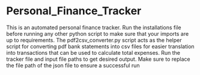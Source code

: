 # Personal_Finance_Tracker

This is an automated personal finance tracker. Run the installations file before running any other python script to make sure that your imports are up to requirements. The pdf2csv_converter.py script acts as the helper script for converting pdf bank statements into csv files for easier translation into transactions that can be used to calculate total expenses. Run the tracker file and input file paths to get desired output. Make sure to replace the file path of the json file to ensure a successful run
